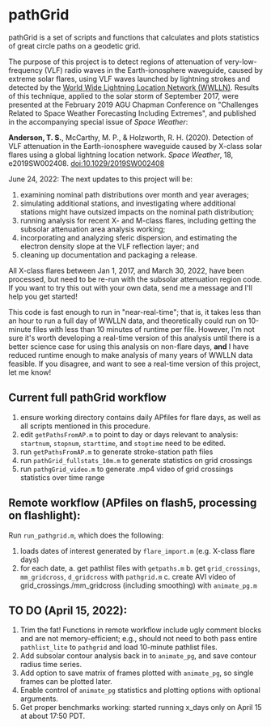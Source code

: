 # pathGrid
pathGrid is a set of scripts and functions that calculates and plots statistics of great circle paths on a geodetic grid.

The purpose of this project is to detect regions of attenuation of very-low-frequency (VLF) radio waves in the Earth-ionosphere waveguide, caused by
extreme solar flares, using VLF waves launched by lightning strokes and detected by the [World Wide Lightning Location Network (WWLLN)](wwlln.net).  Results of this
technique, applied to the solar storm of September 2017, were presented at the February 2019 AGU Chapman Conference on "Challenges Related to Space Weather Forecasting Including Extremes", and published in the accompanying special issue of *Space Weather*:

**Anderson, T. S.**, McCarthy, M. P., & Holzworth, R. H. (2020). Detection of VLF attenuation in the Earth-ionosphere waveguide caused by X-class solar flares using a global lightning location network. *Space Weather*, 18, e2019SW002408. [doi:10.1029/2019SW002408](https://doi.org/10.1029/2019SW002408)

June 24, 2022: The next updates to this project will be:

1. examining nominal path distributions over month and year averages; 
2. simulating additional stations, and investigating where additional stations might have outsized impacts on the nominal path distribution; 
3. running analysis for recent X- and M-class flares, including getting the subsolar attenuation area analysis working; 
4. incorporating and analyzing sferic dispersion, and estimating the electron density slope at the VLF reflection layer; and
5. cleaning up documentation and packaging a release.

All X-class flares between Jan 1, 2017, and March 30, 2022, have been processed, but need to be re-run with the subsolar attenuation region code.  If you want to try this out with your own data, send me a message and I'll help you get started!

This code is fast enough to run in "near-real-time"; that is, it takes less than an hour to run a full day of WWLLN data, and theoretically could run on 10-minute files with less than 10 minutes of runtime per file.  However, I'm not sure it's worth developing a real-time version of this analysis until there is a better science case for using this analysis on non-flare days, **and** I have reduced runtime enough to make analysis of many years of WWLLN data feasible.  If you disagree, and want to see a real-time version of this project, let me know!

## Current full pathGrid workflow
1. ensure working directory contains daily APfiles for flare days, as well as all scripts mentioned in this procedure.
2. edit ```getPathsFromAP.m``` to point to day or days relevant to analysis: ```startnum```, ```stopnum```, ```starttime```, and ```stoptime``` need to be edited.
3. run ```getPathsFromAP.m``` to generate stroke-station path files
4. run ```pathGrid_fullstats_10m.m``` to generate statistics on grid crossings
5. run ```pathgGrid_video.m``` to generate .mp4 video of grid crossings statistics over time range

## Remote workflow (APfiles on flash5, processing on flashlight): 
Run ```run_pathgrid.m```, which does the following:

1. loads dates of interest generated by ```flare_import.m``` (e.g. X-class flare days)
2. for each date, 
   a. get pathlist files with ```getpaths.m```
   b. get ```grid_crossings```, ```mm_gridcross```, ```d_gridcross``` with ```pathgrid.m```
   c. create AVI video of grid_crossings./mm_gridcross (including smoothing) with ```animate_pg.m```

## TO DO (April 15, 2022):
1. Trim the fat! Functions in remote workflow include ugly comment blocks and are not memory-efficient; e.g., should not need to both pass entire ```pathlist_lite``` to ```pathgrid``` and load 10-minute pathlist files.
2. Add subsolar contour analysis back in to ```animate_pg```, and save contour radius time series.
3. Add option to save matrix of frames plotted with ```animate_pg```, so single frames can be plotted later.
4. Enable control of ```animate_pg``` statistics and plotting options with optional arguments.
5. Get proper benchmarks working: started running x_days only on April 15 at about 17:50 PDT.
